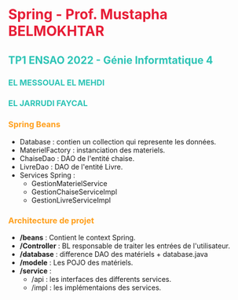 <h1 style="color: #E71D36;">Spring - Prof. Mustapha BELMOKHTAR </h1>
<h2 style="color: #2EC4B6">TP1 ENSAO 2022 - Génie Informtatique 4</h2> 
<h3 style="color: #2EC4B6">EL MESSOUAL EL MEHDI</h3> 
<h3 style="color: #2EC4B6">EL JARRUDI FAYCAL</h3>

<h3 style="color: #FF9F1C;">Spring Beans</h3>

- Database : contien un collection qui represente les données.
- MaterielFactory : instanciation des materiels.
- ChaiseDao : DAO de l'entité chaise.
- LivreDao : DAO de l'entité Livre.
- Services Spring : 
  - GestionMaterielService 
  - GestionChaiseServiceImpl
  - GestionLivreServiceImpl


<h3 style="color: #FF9F1C;">Architecture de projet</h3>

- **/beans** : Contient le context Spring.
- **/Controller** : BL responsable de traiter les entrées de l'utilisateur.
- **/database** : difference DAO des matériels + database.java
- **/modele** : Les POJO des matériels.
- **/service** :
  - /api : les interfaces des differents services.
  - /impl : les implémentaions des services.